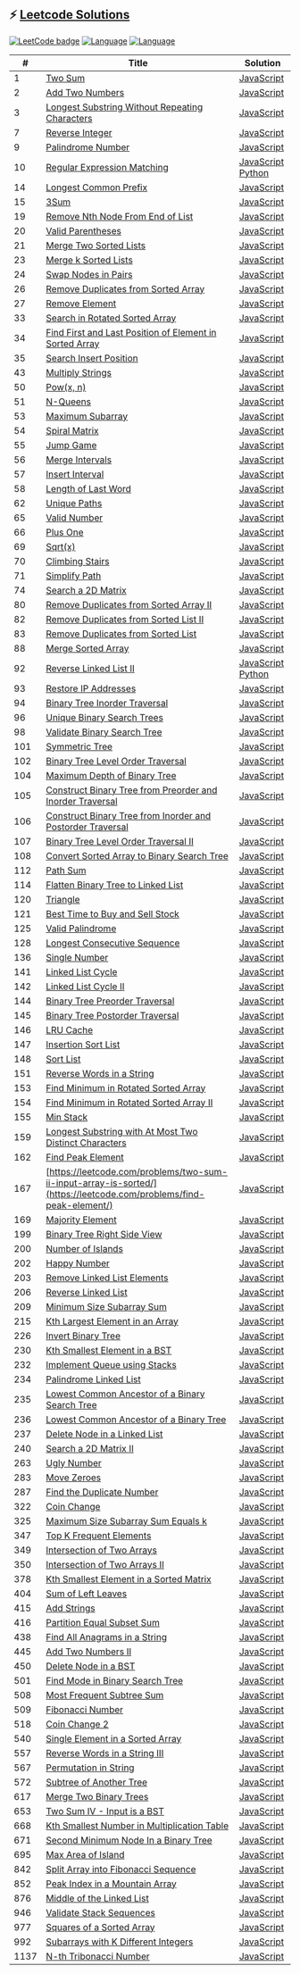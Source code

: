 ## ⚡️ <a href="http://blog.colafornia.me/leetcode-solutions/">Leetcode Solutions</a>
[![LeetCode badge](https://leetcode-badge.chyroc.cn/?name=chyroc&leetcode_badge_style=Solved/Total-121/1138-green.svg)](https://leetcode-cn.com/u/colafornia)
[![Language](https://img.shields.io/badge/JavaScript-ES6-blue.svg)](https://www.javascript.com/)
[![Language](https://img.shields.io/badge/Python-v3-blue)](https://www.python.org/)

| # | Title | Solution |
| ------| ------ | ------ |
| 1 | [Two Sum](https://leetcode-cn.com/problems/two-sum/) | [JavaScript](https://blog.colafornia.me/leetcode-solutions/source/001.TwoSum.js.js.html) |
| 2 | [Add Two Numbers](https://leetcode.com/problems/add-two-numbers/) | [JavaScript](https://blog.colafornia.me/leetcode-solutions/source/002.AddTwoNumbers.js.js.html) |
| 3 | [Longest Substring Without Repeating Characters](https://leetcode.com/problems/longest-substring-without-repeating-characters/) | [JavaScript](https://blog.colafornia.me/leetcode-solutions/source/003.LongestSubstringWithoutRepeatingCharacters.js.js.html) |
| 7 | [Reverse Integer](https://leetcode-cn.com/problems/reverse-integer/) | [JavaScript](https://blog.colafornia.me/leetcode-solutions/source/007.ReverseInteger.js.js.html) |
| 9 | [Palindrome Number](https://leetcode-cn.com/problems/palindrome-number/) | [JavaScript](https://blog.colafornia.me/leetcode-solutions/source/009.PalindromeNumber.js.js.html) |
| 10 | [Regular Expression Matching](https://leetcode.com/problems/regular-expression-matching/) | [JavaScript](https://blog.colafornia.me/leetcode-solutions/source/010.RegularExpressionMatching.js.html)  [Python](https://blog.colafornia.me/leetcode-solutions/source/010.RegularExpressionMatching.py.html) |
| 14 | [Longest Common Prefix](https://leetcode-cn.com/problems/longest-common-prefix/) | [JavaScript](https://blog.colafornia.me/leetcode-solutions/source/014.LongestCommonPrefix.js.html) |
| 15 | [3Sum](https://leetcode-cn.com/problems/3sum/) | [JavaScript](https://blog.colafornia.me/leetcode-solutions/source/015.3Sum.js.html) |
| 19 | [Remove Nth Node From End of List](https://leetcode.com/problems/remove-nth-node-from-end-of-list/) | [JavaScript](https://blog.colafornia.me/leetcode-solutions/source/019.RemoveNthNodeFromEndofList.js.html) |
| 20 | [Valid Parentheses](https://leetcode-cn.com/problems/valid-parentheses/) | [JavaScript](https://blog.colafornia.me/leetcode-solutions/source/020.ValidParentheses.js.html) |
| 21 | [Merge Two Sorted Lists](https://leetcode.com/problems/merge-two-sorted-lists/) | [JavaScript](https://blog.colafornia.me/leetcode-solutions/source/021.MergeTwoSortedLists.js.html) |
| 23 | [Merge k Sorted Lists](https://leetcode.com/problems/merge-k-sorted-lists/) | [JavaScript](https://blog.colafornia.me/leetcode-solutions/source/023.MergekSortedLists.js.html) |
| 24 | [Swap Nodes in Pairs](https://leetcode-cn.com/problems/swap-nodes-in-pairs/) | [JavaScript](https://blog.colafornia.me/leetcode-solutions/source/024.SwapNodesinPairs.js.html) |
| 26 | [Remove Duplicates from Sorted Array](https://leetcode.com/problems/remove-duplicates-from-sorted-array/) | [JavaScript](https://blog.colafornia.me/leetcode-solutions/source/026.RemoveDuplicatesfromSortedArray.js.html) |
| 27 | [Remove Element](https://leetcode.com/problems/remove-element/) | [JavaScript](https://blog.colafornia.me/leetcode-solutions/source/027.RemoveElement.js.html) |
| 33 | [Search in Rotated Sorted Array](https://leetcode.com/problems/search-in-rotated-sorted-array/) | [JavaScript](https://blog.colafornia.me/leetcode-solutions/source/033.SearchinRotatedSortedArray.js.html) |
| 34 | [Find First and Last Position of Element in Sorted Array](https://leetcode.com/problems/find-first-and-last-position-of-element-in-sorted-array/) | [JavaScript](https://blog.colafornia.me/leetcode-solutions/source/034.FindFirstandLastPositionofElementinSortedArray.js.html) |
| 35 | [Search Insert Position](https://leetcode.com/problems/search-insert-position/) | [JavaScript](https://blog.colafornia.me/leetcode-solutions/source/035.SearchInsertPosition.js.html) |
| 43 | [Multiply Strings](https://leetcode.com/problems/multiply-strings/) | [JavaScript](https://blog.colafornia.me/leetcode-solutions/source/043.MultiplyStrings.js.html) |
| 50 | [Pow(x, n)](https://leetcode.com/problems/powx-n/) | [JavaScript](https://blog.colafornia.me/leetcode-solutions/source/050.Pow(x,n).js.html) |
| 51 | [N-Queens](https://leetcode.com/problems/n-queens/) | [JavaScript](https://blog.colafornia.me/leetcode-solutions/source/051.N-Queens.js.html) |
| 53 | [Maximum Subarray](https://leetcode.com/problems/maximum-subarray/) | [JavaScript](https://blog.colafornia.me/leetcode-solutions/source/053.MaximumSubarray.js.html) |
| 54 | [Spiral Matrix](https://leetcode-cn.com/problems/spiral-matrix/) | [JavaScript](https://blog.colafornia.me/leetcode-solutions/source/054.SpiralMatrix.js.html) |
| 55 | [Jump Game](https://leetcode.com/problems/jump-game/) | [JavaScript](https://blog.colafornia.me/leetcode-solutions/source/055.JumpGame.js.html) |
| 56 | [Merge Intervals](https://leetcode.com/problems/merge-intervals/) | [JavaScript](https://blog.colafornia.me/leetcode-solutions/source/056.MergeIntervals.js.html) |
| 57 | [Insert Interval](https://leetcode.com/problems/insert-interval/) | [JavaScript](https://blog.colafornia.me/leetcode-solutions/source/057.InsertInterval.js.html) |
| 58 | [Length of Last Word](https://leetcode-cn.com/problems/length-of-last-word/) | [JavaScript](https://blog.colafornia.me/leetcode-solutions/source/058.LengthofLastWord.js.html) |
| 62 | [Unique Paths](https://leetcode.com/problems/unique-paths/) | [JavaScript](https://blog.colafornia.me/leetcode-solutions/source/062.UniquePaths.js.html) |
| 65 | [Valid Number](https://leetcode.com/problems/valid-number/) | [JavaScript](https://blog.colafornia.me/leetcode-solutions/source/065.ValidNumber.js.html) |
| 66 | [Plus One](https://leetcode-cn.com/problems/plus-one/) | [JavaScript](https://blog.colafornia.me/leetcode-solutions/source/066.PlusOne.js.html) |
| 69 | [Sqrt(x)](https://leetcode-cn.com/problems/sqrtx/) | [JavaScript](https://blog.colafornia.me/leetcode-solutions/source/069.Sqrtx.js.html) |
| 70 | [Climbing Stairs](https://leetcode-cn.com/problems/climbing-stairs/) | [JavaScript](https://blog.colafornia.me/leetcode-solutions/source/070.ClimbingStairs.js.html) |
| 71 | [Simplify Path](https://leetcode-cn.com/problems/simplify-path/) | [JavaScript](https://blog.colafornia.me/leetcode-solutions/source/071.SimplifyPath.js.html) |
| 74 | [Search a 2D Matrix](https://leetcode.com/problems/search-a-2d-matrix/) | [JavaScript](https://blog.colafornia.me/leetcode-solutions/source/074.Searcha2DMatrix.js.html) |
| 80 | [Remove Duplicates from Sorted Array II](https://leetcode.com/problems/remove-duplicates-from-sorted-array-ii/) | [JavaScript](https://blog.colafornia.me/leetcode-solutions/source/080.RemoveDuplicatesfromSortedArrayII.js.html) |
| 82 | [Remove Duplicates from Sorted List II](https://leetcode.com/problems/remove-duplicates-from-sorted-list-ii/) | [JavaScript](https://blog.colafornia.me/leetcode-solutions/source/082.RemoveDuplicatesfromSortedListII.js.html) |
| 83 | [Remove Duplicates from Sorted List](https://leetcode.com/problems/remove-duplicates-from-sorted-list/) | [JavaScript](https://blog.colafornia.me/leetcode-solutions/source/083.RemoveDuplicatesfromSortedList.js.html) |
| 88 | [Merge Sorted Array](https://leetcode.com/problems/merge-sorted-array/) | [JavaScript](https://blog.colafornia.me/leetcode-solutions/source/088.MergeSortedArray.js.html) |
| 92 | [Reverse Linked List II](https://leetcode.com/problems/reverse-linked-list-ii/) | [JavaScript](https://blog.colafornia.me/leetcode-solutions/source/092.ReverseLinkedListII.js.html)  [Python](https://blog.colafornia.me/leetcode-solutions/source/092.ReverseLinkedListII.py.html) |
| 93 | [Restore IP Addresses](https://leetcode-cn.com/problems/restore-ip-addresses/) | [JavaScript](https://blog.colafornia.me/leetcode-solutions/source/093.RestoreIPAddresses.js.html) |
| 94 | [Binary Tree Inorder Traversal](https://leetcode.com/problems/binary-tree-inorder-traversal/) | [JavaScript](https://blog.colafornia.me/leetcode-solutions/source/094.BinaryTreeInorderTraversal.js.html) |
| 96 | [Unique Binary Search Trees](https://leetcode.com/problems/unique-binary-search-trees/) | [JavaScript](https://blog.colafornia.me/leetcode-solutions/source/096.UniqueBinarySearchTrees.js.html) |
| 98 | [Validate Binary Search Tree](https://leetcode.com/problems/validate-binary-search-tree/) | [JavaScript](https://blog.colafornia.me/leetcode-solutions/source/098.ValidateBinarySearchTree.js.html) |
| 101 | [Symmetric Tree](https://leetcode.com/problems/symmetric-tree/) | [JavaScript](https://blog.colafornia.me/leetcode-solutions/source/101.SymmetricTree.js.html) |
| 102 | [Binary Tree Level Order Traversal](https://leetcode-cn.com/problems/binary-tree-level-order-traversal/) | [JavaScript](https://blog.colafornia.me/leetcode-solutions/source/102.BinaryTreeLevelOrderTraversal.js.html) |
| 104 | [Maximum Depth of Binary Tree](https://leetcode-cn.com/problems/maximum-depth-of-binary-tree/) | [JavaScript](https://blog.colafornia.me/leetcode-solutions/source/104.MaximumDepthofBinaryTree.js.html) |
| 105 | [Construct Binary Tree from Preorder and Inorder Traversal](https://leetcode.com/problems/construct-binary-tree-from-preorder-and-inorder-traversal/) | [JavaScript](https://blog.colafornia.me/leetcode-solutions/source/105.ConstructBinaryTreefromPreorderandInorderTraversal.js.html) |
| 106 | [Construct Binary Tree from Inorder and Postorder Traversal](https://leetcode.com/problems/construct-binary-tree-from-inorder-and-postorder-traversal/) | [JavaScript](https://blog.colafornia.me/leetcode-solutions/source/106.ConstructBinaryTreefromInorderandPostorderTraversal.js.html) |
| 107 | [Binary Tree Level Order Traversal II](https://leetcode-cn.com/problems/binary-tree-level-order-traversal-ii/) | [JavaScript](https://blog.colafornia.me/leetcode-solutions/source/107.BinaryTreeLevelOrderTraversalII.js.html) |
| 108 | [Convert Sorted Array to Binary Search Tree](https://leetcode-cn.com/problems/convert-sorted-array-to-binary-search-tree/) | [JavaScript](https://blog.colafornia.me/leetcode-solutions/source/108.ConvertSortedArraytoBinarySearchTree.js.html) |
| 112 | [Path Sum](https://leetcode-cn.com/problems/path-sum/) | [JavaScript](https://blog.colafornia.me/leetcode-solutions/source/112.PathSum.js.html) |
| 114 | [Flatten Binary Tree to Linked List](https://leetcode.com/problems/flatten-binary-tree-to-linked-list/) | [JavaScript](https://blog.colafornia.me/leetcode-solutions/source/114.FlattenBinaryTreetoLinkedList.js.html) |
| 120 | [Triangle](https://leetcode-cn.com/problems/triangle/) | [JavaScript](https://blog.colafornia.me/leetcode-solutions/source/120.Triangle.js.html) |
| 121 | [Best Time to Buy and Sell Stock](https://leetcode-cn.com/problems/best-time-to-buy-and-sell-stock/) | [JavaScript](https://blog.colafornia.me/leetcode-solutions/source/121.BestTimetoBuyandSellStock.js.html) |
| 125 | [Valid Palindrome](https://leetcode-cn.com/problems/valid-palindrome/) | [JavaScript](https://blog.colafornia.me/leetcode-solutions/source/125.ValidPalindrome.js.html) |
| 128 | [Longest Consecutive Sequence](https://leetcode-cn.com/problems/longest-consecutive-sequence/) | [JavaScript](https://blog.colafornia.me/leetcode-solutions/source/128.LongestConsecutiveSequence.js.html) |
| 136 | [Single Number](https://leetcode-cn.com/problems/single-number) | [JavaScript](https://blog.colafornia.me/leetcode-solutions/source/136.SingleNumber.js.html) |
| 141 | [Linked List Cycle](https://leetcode.com/problems/linked-list-cycle/) | [JavaScript](https://blog.colafornia.me/leetcode-solutions/source/141.LinkedListCycle.js.html) |
| 142 | [Linked List Cycle II](https://leetcode.com/problems/linked-list-cycle-ii/) | [JavaScript](https://blog.colafornia.me/leetcode-solutions/source/142.LinkedListCycleII.js.html) |
| 144 | [Binary Tree Preorder Traversal](https://leetcode.com/problems/binary-tree-preorder-traversal/) | [JavaScript](https://blog.colafornia.me/leetcode-solutions/source/144.BinaryTreePreorderTraversal.js.html) |
| 145 | [Binary Tree Postorder Traversal](https://leetcode.com/problems/binary-tree-postorder-traversal/) | [JavaScript](https://blog.colafornia.me/leetcode-solutions/source/145.BinaryTreePostorderTraversal.js.html) |
| 146 | [LRU Cache](https://leetcode-cn.com/problems/lru-cache/) | [JavaScript](https://blog.colafornia.me/leetcode-solutions/source/146.LRUCache.js.html) |
| 147 | [Insertion Sort List](https://leetcode.com/problems/insertion-sort-list/) | [JavaScript](https://blog.colafornia.me/leetcode-solutions/source/147.InsertionSortList.js.html) |
| 148 | [Sort List](https://leetcode.com/problems/sort-list/) | [JavaScript](https://blog.colafornia.me/leetcode-solutions/source/148.SortList.js.html) |
| 151 | [Reverse Words in a String](https://leetcode-cn.com/problems/reverse-words-in-a-string/) | [JavaScript](https://blog.colafornia.me/leetcode-solutions/source/151.ReverseWordsInAString.js.html) |
| 153 | [Find Minimum in Rotated Sorted Array](https://leetcode-cn.com/problems/find-minimum-in-rotated-sorted-array/) | [JavaScript](https://blog.colafornia.me/leetcode-solutions/source/153.FindMinimuminRotatedSortedArray.js.html) |
| 154 | [Find Minimum in Rotated Sorted Array II](https://leetcode.com/problems/find-minimum-in-rotated-sorted-array-ii/) | [JavaScript](https://blog.colafornia.me/leetcode-solutions/source/154.FindMinimuminRotatedSortedArrayII.js.html) |
| 155 | [Min Stack](https://leetcode-cn.com/problems/min-stack/) | [JavaScript](https://blog.colafornia.me/leetcode-solutions/source/155.MinStack.js.html) |
| 159 | [Longest Substring with At Most Two Distinct Characters](https://leetcode.com/problems/longest-substring-with-at-most-two-distinct-characters/) | [JavaScript](https://blog.colafornia.me/leetcode-solutions/source/159.LongestSubstringwithAtMostTwoDistinctCharacters.js.html) |
| 162 | [Find Peak Element](https://leetcode.com/problems/find-peak-element/) | [JavaScript](https://blog.colafornia.me/leetcode-solutions/source/162.FindPeakElement.js.html) |
| 167 | [https://leetcode.com/problems/two-sum-ii-input-array-is-sorted/](https://leetcode.com/problems/find-peak-element/) | [JavaScript](https://blog.colafornia.me/leetcode-solutions/source/167.TwoSumII.js.html) |
| 169 | [Majority Element](https://leetcode-cn.com/problems/majority-element/) | [JavaScript](https://blog.colafornia.me/leetcode-solutions/source/169.MajorityElement.js.html) |
| 199 | [Binary Tree Right Side View](https://leetcode.com/problems/binary-tree-right-side-view/) | [JavaScript](https://blog.colafornia.me/leetcode-solutions/source/199.BinaryTreeRightSideView.js.html) |
| 200 | [Number of Islands](https://leetcode.com/problems/number-of-islands/) | [JavaScript](https://blog.colafornia.me/leetcode-solutions/source/200.NumberofIslands.js.html) |
| 202 | [Happy Number](https://leetcode.com/problems/happy-number/) | [JavaScript](https://blog.colafornia.me/leetcode-solutions/source/202.HappyNumber.js.html) |
| 203 | [Remove Linked List Elements](https://leetcode.com/problems/remove-linked-list-elements/) | [JavaScript](https://blog.colafornia.me/leetcode-solutions/source/203.RemoveLinkedListElements.js.html) |
| 206 | [Reverse Linked List](https://leetcode.com/problems/reverse-linked-list/) | [JavaScript](https://blog.colafornia.me/leetcode-solutions/source/206.ReverseLinkedList.js.html) |
| 209 | [Minimum Size Subarray Sum](https://leetcode.com/problems/minimum-size-subarray-sum/) | [JavaScript](https://blog.colafornia.me/leetcode-solutions/source/209.MinimumSizeSubarraySum.js.html) |
| 215 | [Kth Largest Element in an Array](https://leetcode-cn.com/problems/kth-largest-element-in-an-array/) | [JavaScript](https://blog.colafornia.me/leetcode-solutions/source/215.KthLargestElementinanArray.js.html) |
| 226 | [Invert Binary Tree](https://leetcode.com/problems/invert-binary-tree/) | [JavaScript](https://blog.colafornia.me/leetcode-solutions/source/226.InvertBinaryTree.js.html) |
| 230 | [Kth Smallest Element in a BST](https://leetcode-cn.com/problems/kth-smallest-element-in-a-bst/) | [JavaScript](https://blog.colafornia.me/leetcode-solutions/source/230.KthSmallestElementinaBST.js.html) |
| 232 | [Implement Queue using Stacks](https://leetcode-cn.com/problems/implement-queue-using-stacks/) | [JavaScript](https://blog.colafornia.me/leetcode-solutions/source/232.ImplementQueueusingStacks.js.html) |
| 234 | [Palindrome Linked List](https://leetcode-cn.com/problems/palindrome-linked-list) | [JavaScript](https://blog.colafornia.me/leetcode-solutions/source/234.PalindromeLinkedList.js.html) |
| 235 | [Lowest Common Ancestor of a Binary Search Tree](https://leetcode-cn.com/problems/lowest-common-ancestor-of-a-binary-search-tree/) | [JavaScript](https://blog.colafornia.me/leetcode-solutions/source/235.LowestCommonAncestorofaBinarySearchTree.js.html) |
| 236 | [Lowest Common Ancestor of a Binary Tree](https://leetcode-cn.com/problems/lowest-common-ancestor-of-a-binary-tree/) | [JavaScript](https://blog.colafornia.me/leetcode-solutions/source/236.LowestCommonAncestorofaBinaryTree.js.html) |
| 237 | [Delete Node in a Linked List](https://leetcode-cn.com/problems/delete-node-in-a-linked-list) | [JavaScript](https://blog.colafornia.me/leetcode-solutions/source/237.DeleteNodeinaLinkedList.js.html) |
| 240 | [Search a 2D Matrix II](https://leetcode.com/problems/search-a-2d-matrix-ii/) | [JavaScript](https://blog.colafornia.me/leetcode-solutions/source/240.Searcha2DMatrixII.js.html) |
| 263 | [Ugly Number](https://leetcode-cn.com/problems/ugly-number/) | [JavaScript](https://blog.colafornia.me/leetcode-solutions/source/263.UglyNumber.js.html) |
| 283 | [Move Zeroes](https://leetcode.com/problems/move-zeroes/) | [JavaScript](https://blog.colafornia.me/leetcode-solutions/source/283.MoveZeroes.js.html) |
| 287 | [Find the Duplicate Number](https://leetcode.com/problems/find-the-duplicate-number/) | [JavaScript](https://blog.colafornia.me/leetcode-solutions/source/287.FindtheDuplicateNumber.js.html) |
| 322 | [Coin Change](https://leetcode-cn.com/problems/coin-change/) | [JavaScript](https://blog.colafornia.me/leetcode-solutions/source/322.CoinChange.js.html) |
| 325 | [Maximum Size Subarray Sum Equals k](https://leetcode.com/problems/maximum-size-subarray-sum-equals-k/) | [JavaScript](https://blog.colafornia.me/leetcode-solutions/source/325.MaximumSizeSubarraySumEqualsk.js.html) |
| 347 | [Top K Frequent Elements](https://leetcode.com/problems/top-k-frequent-elements/) | [JavaScript](https://blog.colafornia.me/leetcode-solutions/source/347.TopKFrequentElements.js.html) |
| 349 | [Intersection of Two Arrays](https://leetcode-cn.com/problems/intersection-of-two-arrays/) | [JavaScript](https://blog.colafornia.me/leetcode-solutions/source/349.IntersectionofTwoArrays.js.html) |
| 350 | [Intersection of Two Arrays II](https://leetcode-cn.com/problems/intersection-of-two-arrays-ii/) | [JavaScript](https://blog.colafornia.me/leetcode-solutions/source/350.IntersectionofTwoArraysII.js.html) |
| 378 | [Kth Smallest Element in a Sorted Matrix](https://leetcode.com/problems/kth-smallest-element-in-a-sorted-matrix/) | [JavaScript](https://blog.colafornia.me/leetcode-solutions/source/378.KthSmallestElementinaSortedMatrix.js.html) |
| 404 | [Sum of Left Leaves](https://leetcode-cn.com/problems/sum-of-left-leaves/) | [JavaScript](https://blog.colafornia.me/leetcode-solutions/source/404.SumofLeftLeaves.js.html) |
| 415 | [Add Strings](https://leetcode-cn.com/problems/add-strings/) | [JavaScript](https://blog.colafornia.me/leetcode-solutions/source/415.AddStrings.js.html) |
| 416 | [Partition Equal Subset Sum](https://leetcode.com/problems/partition-equal-subset-sum/) | [JavaScript](https://blog.colafornia.me/leetcode-solutions/source/416.PartitionEqualSubsetSum.js.html) |
| 438 | [Find All Anagrams in a String](https://leetcode.com/problems/find-all-anagrams-in-a-string/) | [JavaScript](https://blog.colafornia.me/leetcode-solutions/source/438.FindAllAnagramsinaString.js.html) |
| 445 | [Add Two Numbers II](https://leetcode.com/problems/add-two-numbers-ii/) | [JavaScript](https://blog.colafornia.me/leetcode-solutions/source/445.AddTwoNumbersII.js.html) |
| 450 | [Delete Node in a BST](https://leetcode.com/problems/delete-node-in-a-bst/) | [JavaScript](https://blog.colafornia.me/leetcode-solutions/source/450.DeleteNodeinaBST.js.html) |
| 501 | [Find Mode in Binary Search Tree](https://leetcode-cn.com/problems/sum-of-left-leaves/) | [JavaScript](https://blog.colafornia.me/leetcode-solutions/source/501.FindModeinBinarySearchTree.js.html) |
| 508 | [Most Frequent Subtree Sum](https://leetcode.com/problems/most-frequent-subtree-sum/) | [JavaScript](https://blog.colafornia.me/leetcode-solutions/source/508.MostFrequentSubtreeSum.js.html) |
| 509 | [Fibonacci Number](https://leetcode.com/problems/fibonacci-number/) | [JavaScript](https://blog.colafornia.me/leetcode-solutions/source/509.FibonacciNumber.js.html) |
| 518 | [Coin Change 2](https://leetcode.com/problems/coin-change-2/) | [JavaScript](https://blog.colafornia.me/leetcode-solutions/source/518.CoinChange2.js.html) |
| 540 | [Single Element in a Sorted Array](https://leetcode.com/problems/single-element-in-a-sorted-array/) | [JavaScript](https://blog.colafornia.me/leetcode-solutions/source/540.SingleElementinaSortedArray.js.html) |
| 557 | [Reverse Words in a String III](https://leetcode-cn.com/problems/reverse-words-in-a-string-iii/) | [JavaScript](https://blog.colafornia.me/leetcode-solutions/source/557.ReverseWordsinaStringIII.js.html) |
| 567 | [Permutation in String](https://leetcode-cn.com/problems/permutation-in-string/) | [JavaScript](https://blog.colafornia.me/leetcode-solutions/source/567.PermutationinString.js.html) |
| 572 | [Subtree of Another Tree](https://leetcode.com/problems/subtree-of-another-tree/) | [JavaScript](https://blog.colafornia.me/leetcode-solutions/source/572.SubtreeofAnotherTree.js.html) |
| 617 | [Merge Two Binary Trees](https://leetcode.com/problems/merge-two-binary-trees/) | [JavaScript](https://blog.colafornia.me/leetcode-solutions/source/617.MergeTwoBinaryTrees.js.html) |
| 653 | [Two Sum IV - Input is a BST](https://leetcode.com/problems/two-sum-iv-input-is-a-bst/) | [JavaScript](https://blog.colafornia.me/leetcode-solutions/source/653.TwoSumIV.js.html) |
| 668 | [Kth Smallest Number in Multiplication Table](https://leetcode.com/problems/kth-smallest-number-in-multiplication-table/) | [JavaScript](https://blog.colafornia.me/leetcode-solutions/source/668.KthSmallestNumberinMultiplicationTable.js.html) |
| 671 | [Second Minimum Node In a Binary Tree](https://leetcode-cn.com/problems/second-minimum-node-in-a-binary-tree/) | [JavaScript](https://blog.colafornia.me/leetcode-solutions/source/671.SecondMinimumNodeInaBinaryTree.js.html) |
| 695 | [Max Area of Island](https://leetcode-cn.com/problems/max-area-of-island/) | [JavaScript](https://blog.colafornia.me/leetcode-solutions/source/695.MaxAreaofIsland.js.html) |
| 842 | [Split Array into Fibonacci Sequence](https://leetcode.com/problems/split-array-into-fibonacci-sequence/) | [JavaScript](https://blog.colafornia.me/leetcode-solutions/source/842.SplitArrayintoFibonacciSequence.js.html) |
| 852 | [Peak Index in a Mountain Array](https://leetcode.com/problems/peak-index-in-a-mountain-array/) | [JavaScript](https://blog.colafornia.me/leetcode-solutions/source/852.PeakIndexinaMountainArray.js.html) |
| 876 | [Middle of the Linked List](https://leetcode.com/problems/middle-of-the-linked-list/) | [JavaScript](https://blog.colafornia.me/leetcode-solutions/source/876.MiddleoftheLinkedList.js.html) |
| 946 | [Validate Stack Sequences](https://leetcode.com/problems/validate-stack-sequences/) | [JavaScript](https://blog.colafornia.me/leetcode-solutions/source/946.ValidateStackSequences.js.html) |
| 977 | [Squares of a Sorted Array](https://leetcode.com/problems/squares-of-a-sorted-array/) | [JavaScript](https://blog.colafornia.me/leetcode-solutions/source/977.SquaresofaSortedArray.js.html) |
| 992 | [Subarrays with K Different Integers](https://leetcode.com/problems/subarrays-with-k-different-integers/) | [JavaScript](https://blog.colafornia.me/leetcode-solutions/source/992.SubarrayswithKDifferentIntegers.js.html) |
| 1137 | [N-th Tribonacci Number](https://leetcode.com/problems/n-th-tribonacci-number/) | [JavaScript](https://blog.colafornia.me/leetcode-solutions/source/1137.N-thTribonacciNumber.js.html) |
